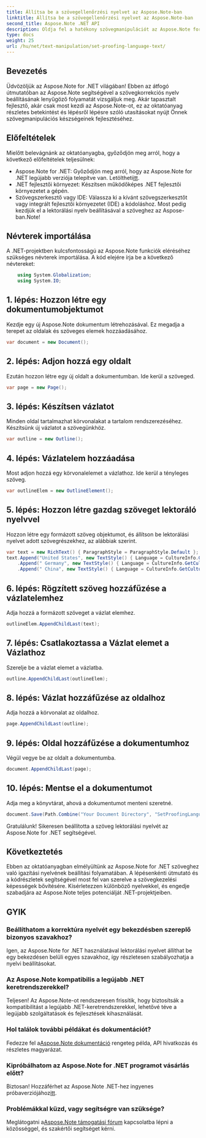 ```yaml
---
title: Állítsa be a szövegellenőrzési nyelvet az Aspose.Note-ban
linktitle: Állítsa be a szövegellenőrzési nyelvet az Aspose.Note-ban
second_title: Aspose.Note .NET API
description: Oldja fel a hatékony szövegmanipulációt az Aspose.Note for .NET segítségével. A lektorálási nyelvet könnyedén állítsa be lépésről lépésre. Fokozza .NET projektjeit most!
type: docs
weight: 25
url: /hu/net/text-manipulation/set-proofing-language-text/
---
```

## Bevezetés
Üdvözöljük az Aspose.Note for .NET világában! Ebben az átfogó útmutatóban az Aspose.Note segítségével a szövegkorrekciós nyelv beállításának lenyűgöző folyamatát vizsgáljuk meg. Akár tapasztalt fejlesztő, akár csak most kezdi az Aspose.Note-ot, ez az oktatóanyag részletes betekintést és lépésről lépésre szóló utasításokat nyújt Önnek szövegmanipulációs készségeinek fejlesztéséhez.
## Előfeltételek
Mielőtt belevágnánk az oktatóanyagba, győződjön meg arról, hogy a következő előfeltételek teljesülnek:
- Aspose.Note for .NET: Győződjön meg arról, hogy az Aspose.Note for .NET legújabb verziója telepítve van. Letöltheti[itt](https://releases.aspose.com/note/net/).
- .NET fejlesztői környezet: Készítsen működőképes .NET fejlesztői környezetet a gépén.
- Szövegszerkesztő vagy IDE: Válassza ki a kívánt szövegszerkesztőt vagy integrált fejlesztői környezetet (IDE) a kódoláshoz.
Most pedig kezdjük el a lektorálási nyelv beállításával a szöveghez az Aspose-ban.Note!
## Névterek importálása
A .NET-projektben kulcsfontosságú az Aspose.Note funkciók eléréséhez szükséges névterek importálása. A kód elejére írja be a következő névtereket:
```csharp
    using System.Globalization;
    using System.IO;
```
## 1. lépés: Hozzon létre egy dokumentumobjektumot
Kezdje egy új Aspose.Note dokumentum létrehozásával. Ez megadja a terepet az oldalak és szöveges elemek hozzáadásához.
```csharp
var document = new Document();
```
## 2. lépés: Adjon hozzá egy oldalt
Ezután hozzon létre egy új oldalt a dokumentumban. Ide kerül a szöveged.
```csharp
var page = new Page();
```
## 3. lépés: Készítsen vázlatot
Minden oldal tartalmazhat körvonalakat a tartalom rendszerezéséhez. Készítsünk új vázlatot a szövegünkhöz.
```csharp
var outline = new Outline();
```
## 4. lépés: Vázlatelem hozzáadása
Most adjon hozzá egy körvonalelemet a vázlathoz. Ide kerül a tényleges szöveg.
```csharp
var outlineElem = new OutlineElement();
```
## 5. lépés: Hozzon létre gazdag szöveget lektoráló nyelvvel
Hozzon létre egy formázott szöveg objektumot, és állítson be lektorálási nyelvet adott szövegrészekhez, az alábbiak szerint.
```csharp
var text = new RichText() { ParagraphStyle = ParagraphStyle.Default };
text.Append("United States", new TextStyle() { Language = CultureInfo.GetCultureInfo("en-US") })
    .Append(" Germany", new TextStyle() { Language = CultureInfo.GetCultureInfo("de-DE") })
    .Append(" China", new TextStyle() { Language = CultureInfo.GetCultureInfo("zh-CN") });
```
## 6. lépés: Rögzített szöveg hozzáfűzése a vázlatelemhez
Adja hozzá a formázott szöveget a vázlat elemhez.
```csharp
outlineElem.AppendChildLast(text);
```
## 7. lépés: Csatlakoztassa a Vázlat elemet a Vázlathoz
Szerelje be a vázlat elemet a vázlatba.
```csharp
outline.AppendChildLast(outlineElem);
```
## 8. lépés: Vázlat hozzáfűzése az oldalhoz
Adja hozzá a körvonalat az oldalhoz.
```csharp
page.AppendChildLast(outline);
```
## 9. lépés: Oldal hozzáfűzése a dokumentumhoz
Végül vegye be az oldalt a dokumentumba.
```csharp
document.AppendChildLast(page);
```
## 10. lépés: Mentse el a dokumentumot
Adja meg a könyvtárat, ahová a dokumentumot menteni szeretné.
```csharp
document.Save(Path.Combine("Your Document Directory", "SetProofingLanguageForText.one"));
```
Gratulálunk! Sikeresen beállította a szöveg lektorálási nyelvét az Aspose.Note for .NET segítségével.
## Következtetés
Ebben az oktatóanyagban elmélyültünk az Aspose.Note for .NET szöveghez való igazítási nyelvének beállítási folyamatában. A lépésenkénti útmutató és a kódrészletek segítségével most fel van szerelve a szövegkezelési képességek bővítésére. Kísérletezzen különböző nyelvekkel, és engedje szabadjára az Aspose.Note teljes potenciálját .NET-projektjeiben.

## GYIK
### Beállíthatom a korrektúra nyelvét egy bekezdésben szereplő bizonyos szavakhoz?
Igen, az Aspose.Note for .NET használatával lektorálási nyelvet állíthat be egy bekezdésen belüli egyes szavakhoz, így részletesen szabályozhatja a nyelvi beállításokat.
### Az Aspose.Note kompatibilis a legújabb .NET keretrendszerekkel?
Teljesen! Az Aspose.Note-ot rendszeresen frissítik, hogy biztosítsák a kompatibilitást a legújabb .NET-keretrendszerekkel, lehetővé téve a legújabb szolgáltatások és fejlesztések kihasználását.
### Hol találok további példákat és dokumentációt?
 Fedezze fel a[Aspose.Note dokumentáció](https://reference.aspose.com/note/net/) rengeteg példa, API hivatkozás és részletes magyarázat.
### Kipróbálhatom az Aspose.Note for .NET programot vásárlás előtt?
 Biztosan! Hozzáférhet az Aspose.Note .NET-hez ingyenes próbaverziójához[itt](https://releases.aspose.com/).
### Problémákkal küzd, vagy segítségre van szüksége?
 Meglátogatni a[Aspose.Note támogatási fórum](https://forum.aspose.com/c/note/28) kapcsolatba lépni a közösséggel, és szakértői segítséget kérni.